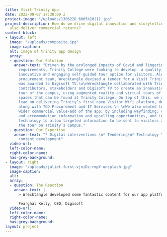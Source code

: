 ```yaml
---
title: Visit Trinity App
date: 2022-08-07 17:38:00 Z
project-image: "/uploads/130622D_6005%20(1).jpg"
project-description: How do we drive digital innovation and storytelling that will
  also deliver commercial returns?
content-block:
- layout: left
  image: "/uploads/composite.jpg"
  image-caption: 
  alt: image of trinity app design
  array:
  - question: Our Solution
    answer-text: "Driven by the prolonged impacts of Covid and lingering social distancing
      requirements, Trinity College were looking to develop  a quality, low-touch,
      innovative and engaging self-guided tour option for visitors. Along with Trinity’s
      procurement team, Wrecktangle devised a tender for a Visit Trinity app, which
      was awarded to Digisoft TV.\n\nWrecktangle collaborated with Trinity content
      contributors, stakeholders and Digisoft TV to create an innovative self-guided
      tour of the campus, using augmented reality and virtual tours of the incredible
      spaces that can be found at Trinity College. On top of this, we also helped
      lead on delivering Trinity’s first open Visitor Wifi platform, devising specifications
      along with TCD Procurement and IT Services.\n \nWe also wanted to focus on the
      wider commercial value-add of the app, by including wayfinding, catering, retail
      and accommodation information and upselling opportunities, and integrating beacon
      technology to allow targeted information to be sent to visitors as they take
      the tour on Trinity’s Campus."
  - question: Our Expertise
    answer-text: "* Digital interventions \n* Tendering\n* Technology \n* Innovative
      content development"
  video-url: 
  left-color-name: 
  right-color-name: 
  has-grey-background: 
- layout: right
  image: "/uploads/juliet-furst-vjniDz-rmpY-unsplash.jpg"
  image-caption: 
  alt: 
  array:
  - question: The Reaction
    answer-text: |-
      > Wrecktangle developed some fantastic content for our app platform. They were also focused on delivering an innovative product that could evolve and remain relevant for their client and the visitors in years to come.

      Fearghal Kelly, CEO, Digisoft
  video-url: 
  left-color-name: 
  right-color-name: 
  has-grey-background: 
layout: project
---
```



